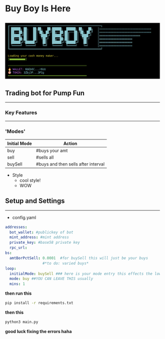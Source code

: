 # Buy Boy Is Here

![the buyBoy in action!][image.png]
----------------------------

## Trading bot for Pump Fun

----------------------

### Key Features

------------------------

### 'Modes'

| Initial Mode|  Action       | 
|-------------|---------------|
|    buy      | #buys your amt|
|   sell      | #sells all    |
|  buySell    | #buys and then sells after interval |    

- Style
    - cool style!
    - WOW

## Setup and Settings

---------------------------------
- config.yaml
```yaml
addresses:
  bot_wallet: #publickey of bot
  mint_address: #mint address
  private_key: #base58 private key 
  rpc_url: 
bs:
  amtBorPctSell: 0.0001  #for buySell this will just be your buys
                 #*to do: varied buys*
loop:
  initialMode: buySell ### here is your mode entry this effects the lower one so no worries
  mode: buy ##YOU CAN LEAVE THIS usually
  mins: 1
```

**then run this**
```bash
pip install -r requirements.txt
```
**then this**

```bash
python3 main.py
```
**good luck fixing the errors haha**

[image.png]: image.png